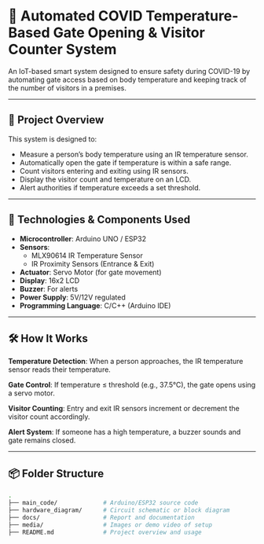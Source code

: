 # 🚦 Automated COVID Temperature-Based Gate Opening & Visitor Counter System

An IoT-based smart system designed to ensure safety during COVID-19 by automating gate access based on body temperature and keeping track of the number of visitors in a premises.

---

## 🧠 Project Overview

This system is designed to:
- Measure a person’s body temperature using an IR temperature sensor.
- Automatically open the gate if temperature is within a safe range.
- Count visitors entering and exiting using IR sensors.
- Display the visitor count and temperature on an LCD.
- Alert authorities if temperature exceeds a set threshold.

---

## 🔧 Technologies & Components Used

- **Microcontroller**: Arduino UNO / ESP32
- **Sensors**:
  - MLX90614 IR Temperature Sensor
  - IR Proximity Sensors (Entrance & Exit)
- **Actuator**: Servo Motor (for gate movement)
- **Display**: 16x2 LCD
- **Buzzer**: For alerts
- **Power Supply**: 5V/12V regulated
- **Programming Language**: C/C++ (Arduino IDE)

---

## 🛠️ How It Works
**Temperature Detection**: When a person approaches, the IR temperature sensor reads their temperature.

**Gate Control**: If temperature ≤ threshold (e.g., 37.5°C), the gate opens using a servo motor.

**Visitor Counting**: Entry and exit IR sensors increment or decrement the visitor count accordingly.

**Alert System**: If someone has a high temperature, a buzzer sounds and gate remains closed.

---
## 📦 Folder Structure

```bash
.
├── main_code/             # Arduino/ESP32 source code
├── hardware_diagram/      # Circuit schematic or block diagram
├── docs/                  # Report and documentation
├── media/                 # Images or demo video of setup
├── README.md              # Project overview and usage
